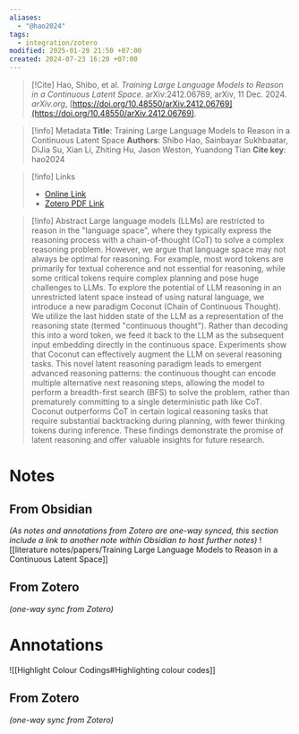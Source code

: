 ```yaml
---
aliases:
  - "@hao2024"
tags:
  - integration/zotero
modified: 2025-01-29 21:50 +07:00
created: 2024-07-23 16:20 +07:00
---
```

> [!Cite]
> Hao, Shibo, et al. _Training Large Language Models to Reason in a Continuous Latent Space_. arXiv:2412.06769, arXiv, 11 Dec. 2024. _arXiv.org_, [https://doi.org/10.48550/arXiv.2412.06769](https://doi.org/10.48550/arXiv.2412.06769).

> [!info] Metadata
> **Title**: Training Large Language Models to Reason in a Continuous Latent Space
> **Authors**: Shibo Hao, Sainbayar Sukhbaatar, DiJia Su, Xian Li, Zhiting Hu, Jason Weston, Yuandong Tian
> **Cite key**: hao2024

>[!info] Links
>
> - [Online Link](http://arxiv.org/abs/2412.06769)
> - [Zotero PDF Link](zotero://select/library/items/B4JF8NK8)

> [!info] Abstract
> Large language models (LLMs) are restricted to reason in the "language space", where they typically express the reasoning process with a chain-of-thought (CoT) to solve a complex reasoning problem. However, we argue that language space may not always be optimal for reasoning. For example, most word tokens are primarily for textual coherence and not essential for reasoning, while some critical tokens require complex planning and pose huge challenges to LLMs. To explore the potential of LLM reasoning in an unrestricted latent space instead of using natural language, we introduce a new paradigm Coconut (Chain of Continuous Thought). We utilize the last hidden state of the LLM as a representation of the reasoning state (termed "continuous thought"). Rather than decoding this into a word token, we feed it back to the LLM as the subsequent input embedding directly in the continuous space. Experiments show that Coconut can effectively augment the LLM on several reasoning tasks. This novel latent reasoning paradigm leads to emergent advanced reasoning patterns: the continuous thought can encode multiple alternative next reasoning steps, allowing the model to perform a breadth-first search (BFS) to solve the problem, rather than prematurely committing to a single deterministic path like CoT. Coconut outperforms CoT in certain logical reasoning tasks that require substantial backtracking during planning, with fewer thinking tokens during inference. These findings demonstrate the promise of latent reasoning and offer valuable insights for future research.

# Notes
## From Obsidian
_(As notes and annotations from Zotero are one-way synced, this section include a link to another note within Obsidian to host further notes)_
![[literature notes/papers/Training Large Language Models to Reason in a Continuous Latent Space]]
## From Zotero
_(one-way sync from Zotero)_

# Annotations
![[Highlight Colour Codings#Highlighting colour codes]]
## From Zotero
_(one-way sync from Zotero)_